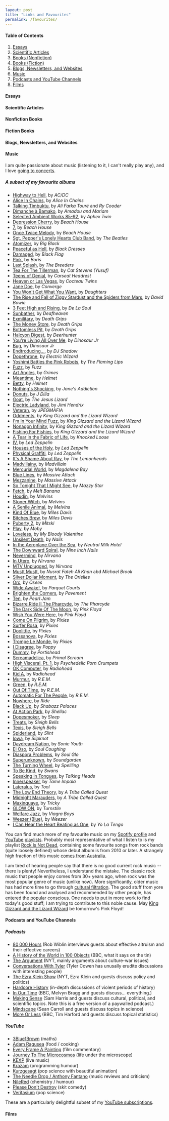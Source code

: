 ```yaml
---
layout: post
title: "Links and Favourites"
permalink: /favourites/
---
```

#### Table of Contents
1. [Essays](#essays)
2. [Scientific Articles](#articles)
3. [Books (Nonfiction)](#nonfiction)
4. [Books (Fiction)](#nonfiction)
5. [Blogs, Newsletters, and Websites](#sites)
6. [Music](#music)
7. [Podcasts and YouTube Channels](#podcasts)
8. [Films](#cinema)

#### Essays <a name="essays"></a>

#### Scientific Articles <a name="articles"></a>

#### Nonfiction Books <a name="nonfiction"></a>

#### Fiction Books <a name="fiction"></a>

#### Blogs, Newsletters, and Websites <a name="sites"></a>

#### Music <a name="music"></a>
I am quite passionate about music (listening to it, I can't really play any), and I love [going to concerts](https://www.salvadorbuse.com/albums/concerts/).

##### A subset of my favourite albums
* [Highway to Hell](https://en.wikipedia.org/wiki/Highway_to_Hell), by *AC/DC*
* [Alice In Chains](https://en.wikipedia.org/wiki/Alice_in_Chains_(album)), by *Alice In Chains*
* [Talking Timbuktu](https://en.wikipedia.org/wiki/Talking_Timbuktu), by *Ali Farka Touré* and *Ry Cooder*
* [Dimanche à Bamako](https://en.wikipedia.org/wiki/Dimanche_à_Bamako), by *Amadou and Mariam*
* [Selected Ambient Works 85-92](https://en.wikipedia.org/wiki/Selected_Ambient_Works_85–92), by *Aphex Twin*
* [Depression Cherry](https://en.wikipedia.org/wiki/Depression_Cherry), by *Beach House*
* [7](https://en.wikipedia.org/wiki/7_(Beach_House_album)), by *Beach House*
* [Once Twice Melody](https://en.wikipedia.org/wiki/Once_Twice_Melody), by *Beach House*
* [Sgt. Pepper's Lonely Hearts Club Band](https://en.wikipedia.org/wiki/Sgt._Pepper's_Lonely_Hearts_Club_Band), by *The Beatles*
* [Atomizer](https://en.wikipedia.org/wiki/Atomizer_(album)), by *Big Black*
* [Peaceful as Hell](https://en.wikipedia.org/wiki/Peaceful_as_Hell), by *Black Dresses*
* [Damaged](https://en.wikipedia.org/wiki/Damaged_(Black_Flag_album)), by *Black Flag*
* [Pink](https://en.wikipedia.org/wiki/Pink_(Boris_album)), by *Boris*
* [Last Splash](https://en.wikipedia.org/wiki/Last_Splash), by *The Breeders*
* [Tea For The Tillerman](https://en.wikipedia.org/wiki/Tea_for_the_Tillerman), by *Cat Stevens (Yusuf)*
* [Teens of Denial](https://en.wikipedia.org/wiki/Teens_of_Denial), by *Carseat Headrest*
* [Heaven or Las Vegas](https://en.wikipedia.org/wiki/Heaven_or_Las_Vegas), by *Cocteau Twins*
* [Jane Doe](https://en.wikipedia.org/wiki/Jane_Doe_(album)), by *Converge*
* [You Won't Get What You Want](https://en.wikipedia.org/wiki/You_Won't_Get_What_You_Want), by *Daughters*
* [The Rise and Fall of Ziggy Stardust and the Spiders from Mars](), by *David Bowie*
* [3 Feet High and Rising](https://en.wikipedia.org/wiki/The_Rise_and_Fall_of_Ziggy_Stardust_and_the_Spiders_from_Mars), by *De La Soul*
* [Sunbather](https://en.wikipedia.org/wiki/Sunbather_(album)), by *Deafheaven*
* [Exmilitary](https://en.wikipedia.org/wiki/Exmilitary), by *Death Grips*
* [The Money Store](https://en.wikipedia.org/wiki/The_Money_Store_(album)), by *Death Grips*
* [Bottomless Pit](https://en.wikipedia.org/wiki/Bottomless_Pit_(album)), by *Death Grips*
* [Halcyon Digest](https://en.wikipedia.org/wiki/Halcyon_Digest), by *Deerhunter*
* [You're Living All Over Me](https://en.wikipedia.org/wiki/You're_Living_All_Over_Me), by *Dinosaur Jr*
* [Bug](https://en.wikipedia.org/wiki/Bug_(Dinosaur_Jr._album)), by *Dinosaur Jr*
* [Endtroducing...](https://en.wikipedia.org/wiki/Endtroducing.....), by *DJ Shadow*
* [Dopethrone](https://en.wikipedia.org/wiki/Dopethrone), by *Electric Wizard*
* [Yoshimi Battles the Pink Robots](https://en.wikipedia.org/wiki/Yoshimi_Battles_the_Pink_Robots), by *The Flaming Lips*
* [Fuzz](https://en.wikipedia.org/wiki/Fuzz_(Fuzz_album)), by *Fuzz*
* [Art Angles](https://en.wikipedia.org/wiki/Art_Angels), by *Grimes*
* [Meantime](https://en.wikipedia.org/wiki/Meantime_(album)), by *Helmet*
* [Betty](https://en.wikipedia.org/wiki/Betty_(Helmet_album)), by *Helmet*
* [Nothing's Shocking](https://en.wikipedia.org/wiki/Nothing's_Shocking), by *Jane's Addiction*
* [Donuts](https://en.wikipedia.org/wiki/Donuts_(album)), by *J Dilla*
* [Goat](https://en.wikipedia.org/wiki/Goat_(album)), by *The Jesus Lizard*
* [Electric Ladyland](https://en.wikipedia.org/wiki/Electric_Ladyland), by *Jimi Hendrix*
* [Veteran](https://en.wikipedia.org/wiki/Veteran_(JPEGMafia_album)), by *JPEGMAFIA*
* [Oddments](https://en.wikipedia.org/wiki/Oddments), by *King Gizzard and the Lizard Wizard*
* [I'm In Your Mind Fuzz](https://en.wikipedia.org/wiki/I%27m_in_Your_Mind_Fuzz), by *King Gizzard and the Lizard Wizard*
* [Nonagon Infinity](https://en.wikipedia.org/wiki/Nonagon_Infinity), by *King Gizzard and the Lizard Wizard*
* [Fishing For Fishies](https://en.wikipedia.org/wiki/Fishing_for_Fishies), by *King Gizzard and the Lizard Wizard*
* [A Tear in the Fabric of Life](https://en.wikipedia.org/wiki/Knocked_Loose), by *Knocked Loose*
* [IV](https://en.wikipedia.org/wiki/Led_Zeppelin_IV), by *Led Zeppelin*
* [Houses of the Holy](https://en.wikipedia.org/wiki/Houses_of_the_Holy), by *Led Zeppelin*
* [Physical Graffiti](https://en.wikipedia.org/wiki/Physical_Graffiti), by *Led Zeppelin*
* [It's A Shame About Ray](https://en.wikipedia.org/wiki/It's_a_Shame_About_Ray), by *The Lemonheads*
* [Madvillainy](https://en.wikipedia.org/wiki/Madvillainy), by *Madvillain*
* [Mercurial World](https://en.wikipedia.org/wiki/Mercurial_World), by *Magdalena Bay*
* [Blue Lines](https://en.wikipedia.org/wiki/Blue_Lines), by *Massive Attach*
* [Mezzanine](https://en.wikipedia.org/wiki/Mezzanine_(album)), by *Massive Attack*
* [So Tonight That I Might See](https://en.wikipedia.org/wiki/So_Tonight_That_I_Might_See), by *Mazzy Star*
* [Fetch](https://en.wikipedia.org/wiki/Fetch_(album)), by *Melt Banana*
* [Houdin](https://en.wikipedia.org/wiki/Houdini_(album)), by *Melvins*
* [Stoner Witch](https://en.wikipedia.org/wiki/Stoner_Witch), by *Melvins*
* [A Senile Animal](https://en.wikipedia.org/wiki/(A)_Senile_Animal), by *Melvins*
* [Kind Of Blue](https://en.wikipedia.org/wiki/Kind_of_Blue), by *Miles Davis*
* [Bitches Brew](https://en.wikipedia.org/wiki/Bitches_Brew), by *Miles Davis*
* [Puberty 2](https://en.wikipedia.org/wiki/Puberty_2), by *Mitski*
* [Play](https://en.wikipedia.org/wiki/Play_(Moby_album)), by *Moby*
* [Loveless](https://en.wikipedia.org/wiki/Loveless_(album)), by *My Bloody Valentine*
* [Unsilent Death](https://en.wikipedia.org/wiki/Unsilent_Death), by *Nails*
* [In the Aeroplane Over the Sea](https://en.wikipedia.org/wiki/In_the_Aeroplane_Over_the_Sea), by *Neutral Milk Hotel*
* [The Downward Spiral](https://en.wikipedia.org/wiki/The_Downward_Spiral), by *Nine Inch Nails*
* [Nevermind](https://en.wikipedia.org/wiki/Nevermind), by *Nirvana*
* [In Utero](https://en.wikipedia.org/wiki/In_Utero), by *Nirvana*
* [MTV Unplugged](https://en.wikipedia.org/wiki/MTV_Unplugged_in_New_York), by *Nirvana*
* [Mustt Mustt](https://en.wikipedia.org/wiki/Mustt_Mustt), by *Nusrat Fateh Ali Khan* abd *Michael Brook*
* [Silver Dollar Moment](https://en.wikipedia.org/wiki/Silver_Dollar_Moment), by *The Orielles*
* [Orc](https://en.wikipedia.org/wiki/Orc_(album)), by *Osees*
* [Wide Awake!](https://en.wikipedia.org/wiki/Wide_Awake!), by *Parquet Courts*
* [Brighten the Corners](https://en.wikipedia.org/wiki/Brighten_the_Corners), by *Pavement*
* [Ten](https://en.wikipedia.org/wiki/Ten_(Pearl_Jam_album)), by *Pearl Jam*
* [Bizarre Ride II The Pharcyde](https://en.wikipedia.org/wiki/Bizarre_Ride_II_the_Pharcyde), by *The Pharcyde*
* [The Dark Side Of The Moon](https://en.wikipedia.org/wiki/The_Dark_Side_of_the_Moon), by *Pink Floyd*
* [Wish You Were Here](https://en.wikipedia.org/wiki/Wish_You_Were_Here_(Pink_Floyd_album)), by *Pink Floyd*
* [Come On Pilgrim](https://en.wikipedia.org/wiki/Come_On_Pilgrim), by *Pixies*
* [Surfer Rosa](https://en.wikipedia.org/wiki/Surfer_Rosa), by *Pixies*
* [Doolittle](https://en.wikipedia.org/wiki/Doolittle_(album)), by *Pixies*
* [Bossanova](https://en.wikipedia.org/wiki/Bossanova_(Pixies_album)), by *Pixies*
* [Trompe Le Monde](https://en.wikipedia.org/wiki/Trompe_le_Monde), by *Pixies*
* [I Disagree](https://en.wikipedia.org/wiki/I_Disagree), by *Poppy*
* [Dummy](https://en.wikipedia.org/wiki/Dummy_(album)), by *Portishead*
* [Screamadelica](https://en.wikipedia.org/wiki/Screamadelica), by *Primal Scream*
* [High Visceral, Pt. 1](https://en.wikipedia.org/wiki/Psychedelic_Porn_Crumpets#Discography), by *Psychedelic Porn Crumpets*
* [OK Computer](https://en.wikipedia.org/wiki/OK_Computer), by *Radiohead*
* [Kid A](https://en.wikipedia.org/wiki/Kid_A), by *Radiohead*
* [Murmur](https://en.wikipedia.org/wiki/Murmur_(album)), by *R.E.M.*
* [Green](https://en.wikipedia.org/wiki/Green_(R.E.M._album)), by *R.E.M.*
* [Out Of Time](https://en.wikipedia.org/wiki/Out_of_Time_(album)), by *R.E.M.*
* [Automatic For The People](https://en.wikipedia.org/wiki/Automatic_for_the_People), by *R.E.M.*
* [Nowhere](https://en.wikipedia.org/wiki/Nowhere_(album)), by *Ride*
* [Black Up](https://en.wikipedia.org/wiki/Black_Up), by *Shabazz Palaces*
* [At Action Park](https://en.wikipedia.org/wiki/At_Action_Park), by *Shellac*
* [Dopesmoker](https://en.wikipedia.org/wiki/Jerusalem_and_Dopesmoker), by *Sleep*
* [Treats](https://en.wikipedia.org/wiki/Treats_(album)), by *Sleigh Bells*
* [Texis](https://en.wikipedia.org/wiki/Texis), by *Sleigh Bells*
* [Spiderland](https://en.wikipedia.org/wiki/Spiderland), by *Slint*
* [Iowa](https://en.wikipedia.org/wiki/Iowa_(album)), by *Slipknot*
* [Daydream Nation](https://en.wikipedia.org/wiki/Daydream_Nation), by *Sonic Youth*
* [El Oso](https://en.wikipedia.org/wiki/El_Oso), by *Soul Coughing*
* [Diaspora Problems](https://soulglophl.bandcamp.com), by *Soul Glo*
* [Superunknown](https://en.wikipedia.org/wiki/Superunknown), by *Soundgarden*
* [The Turning Wheel](https://en.wikipedia.org/wiki/The_Turning_Wheel_(album)), by *Spellling*
* [To Be Kind](https://en.wikipedia.org/wiki/To_Be_Kind), by *Swans*
* [Speaking in Tongues](https://en.wikipedia.org/wiki/Speaking_in_Tongues_(Talking_Heads_album)), by *Talking Heads*
* [Innerspeaker](https://en.wikipedia.org/wiki/Innerspeaker), by *Tame Impala*
* [Lateralus](https://en.wikipedia.org/wiki/Lateralus), by *Tool*
* [The Low End Theory](https://en.wikipedia.org/wiki/The_Low_End_Theory), by *A Tribe Called Quest*
* [Midnight Marauders](https://en.wikipedia.org/wiki/Midnight_Marauders), by *A Tribe Called Quest*
* [Maxinquaye](https://en.wikipedia.org/wiki/Maxinquaye), by *Tricky*
* [GLOW ON](https://en.wikipedia.org/wiki/Glow_On), by *Turnstile*
* [Welfare Jazz](https://en.wikipedia.org/wiki/Welfare_Jazz), by *Viagra Boys*
* [Weezer (Blue)](https://en.wikipedia.org/wiki/Weezer_(Blue_Album)), by *Weezer*
* [I Can Hear the Heart Beating as One](https://en.wikipedia.org/wiki/I_Can_Hear_the_Heart_Beating_as_One), by *Yo La Tengo*

You can find much more of my favourite music on my [Spotify profile](https://open.spotify.com/user/salvador.buse) and [YouTube](https://youtube.com/playlist?list=PLPHPCWozhDfSJrjBZGDp9DdSMRB_Gtq1d) [playlists](https://youtube.com/playlist?list=PLPHPCWozhDfQEn18EoQj6-GXq8NeMnBYE). Probably most representative of what I listen to is my playlist [Rock Is Not Dead](https://open.spotify.com/playlist/4lMNIgmEdxIjDVBzKypjT2), containing some favourite songs from rock bands (quite loosely defined) whose debut album is from 2010 or later. A strangely high fraction of this music [comes from Australia](https://open.spotify.com/playlist/00FFDC7KnG9MbqSopqUpXw).

I am tired of hearing people say that there is no good current rock music -- there is plenty! Nevertheless, I understand the mistake. The classic rock music that people enjoy comes from 30+ years ago, when rock was the most popular genre of music (unlike now). More significantly, older music has had more time to go through [cultural filtration](https://www.youtube.com/watch?v=TGPVJvHwXgQ). The good stuff from yore has been found and analysed and recommended by other people, has entered the popular conscious. One needs to put in more work to find today's good stuff; I am trying to contribute to this noble cause. May [King Gizzard and the Lizard Wizard](https://kinggizzardandthelizardwizard.com) be tomorrow's Pink Floyd!

<a name="podcasts"></a>

#### Podcasts and YouTube Channels
##### Podcasts
* [80,000 Hours](https://podcasts.apple.com/us/podcast/80-000-hours-podcast-with-rob-wiblin/id1245002988) (Rob Wiblin interviews guests about effective altruism and their effective careers)
* [A History of the World in 100 Objects](https://podcasts.apple.com/us/podcast/a-history-of-the-world-in-100-objects/id351096296) (BBC, what it says on the tin)
* [The Argument](https://podcasts.apple.com/us/podcast/the-argument/id1438024613) (NYT, mainly arguments about culture-war issues)
* [Conversations With Tyler](https://podcasts.apple.com/us/podcast/conversations-with-tyler/id983795625) (Tyler Cowen has unusally erudite discussions with interesting people)
* [The Ezra Klein Show](https://podcasts.apple.com/us/podcast/the-ezra-klein-show/id1548604447) (NYT, Ezra Klein and guests discuss policy and politics)
* [Hardcore History](https://podcasts.apple.com/us/podcast/dan-carlins-hardcore-history/id173001861) (in-depth discussions of violent periods of history)
* [In Our Time](https://podcasts.apple.com/us/podcast/in-our-time/id73330895) (BBC, Melvyn Bragg and guests discuss... everything.)
* [Making Sense](https://podcasts.apple.com/us/podcast/making-sense-with-sam-harris/id733163012) (Sam Harris and guests discuss cultural, political, and scientific topics. Note this is a free version of a paywalled podcast.)
* [Mindscape](https://podcasts.apple.com/us/podcast/sean-carrolls-mindscape-science-society-philosophy/id1406534739) (Sean Carroll and guests discuss topics in science)
* [More Or Less](https://podcasts.apple.com/us/podcast/more-or-less-behind-the-stats/id267300884) (BBC, Tim Harford and guests discuss topical statistics)

##### YouTube
* [3Blue1Brown](https://www.youtube.com/channel/UCYO_jab_esuFRV4b17AJtAw) (maths)
* [Adam Ragusea](https://www.youtube.com/user/aragusea) (food / cooking)
* [Every Frame A Painting](https://www.youtube.com/user/everyframeapainting) (film commentary)
* [Journey To The Microcosmos](https://www.youtube.com/c/microcosmos) (life under the microscope)
* [KEXP](https://www.youtube.com/user/kexpradio) (live music)
* [Krazam](https://www.youtube.com/channel/UCgBVkKoOAr3ajSdFFLp13_A) (programming humour)
* [Kurzgesagt](https://www.youtube.com/user/Kurzgesagt) (pop science with beautiful animation)
* [The Needle Drop / Anthony Fantano](https://www.youtube.com/user/theneedledrop) (music reviews and criticism)
* [NileRed](https://www.youtube.com/user/TheRedNile) (chemistry / humour)
* [Please Don't Destroy](https://www.youtube.com/channel/UChXXIaUWGX79JlKTOaSf1Kw) (skit comedy)
* [Veritasium](https://www.youtube.com/user/1veritasium) (pop science)

These are a particularly delightful subset of my [YouTube subscriptions](https://www.youtube.com/user/XerxesAtra/channels).

<a name="cinema"></a>

#### Films
